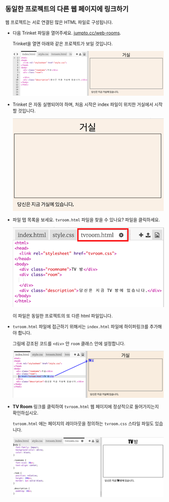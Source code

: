 ## 동일한 프로젝트의 다른 웹 페이지에 링크하기

웹 프로젝트는 서로 연결된 많은 HTML 파일로 구성됩니다.

+ 다음 Trinket 파일을 열어주세요. <a href="http://jumpto.cc/web-rooms" target="_blank">jumpto.cc/web-rooms</a>.
    
    Trinket을 열면 아래와 같은 프로젝트가 보일 것입니다.
    
    ![스크린샷](images/rooms-starter.png)

+ Trinket 은 자동 실행되어야 하며, 처음 시작은 index 파일이 위치한 거실에서 시작할 것입니다.
    
    ![스크린샷](images/rooms-hall-start.png)

+ 파일 탭 목록을 보세요. `tvroom.html` 파일을 찾을 수 있나요? 파일을 클릭하세요.
    
    ![스크린샷](images/rooms-tvroom-html.png)
    
    이 파일은 동일한 프로젝트의 또 다른 html 파일입니다.

+ `tvroom.html` 파일에 접근하기 위해서는 `index.html` 파일에 하이퍼링크를 추가해야 합니다.
    
    그림에 강조된 코드를 `<div>` 안 `room` 클래스 안에 설정합니다.
    
    ![스크린샷](images/rooms-link-tvroom.png)

+ **TV Room** 링크를 클릭하여 `tvroom.html` 웹 페이지에 정상적으로 들어가지는지 확인하십시오.
    
    `tvroom.html` 에는 페이지의 레이아웃을 정의하는 `tvroom.css` 스타일 파일도 있습니다.
    
    ![스크린샷](images/rooms-tvroom-unstyled.png)